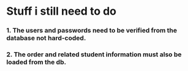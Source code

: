 # Stuff i still need to do

### 1. The users and passwords need to be verified from the database not hard-coded.

### 2. The order and related student information must also be loaded from the db.